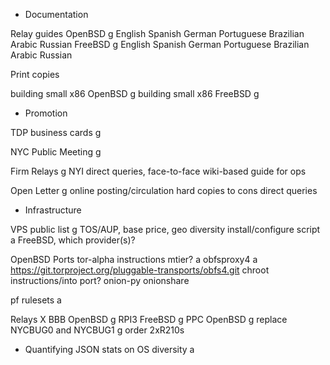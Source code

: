 
* Documentation

Relay guides
OpenBSD		g
	English
	Spanish
	German
	Portuguese Brazilian
	Arabic
	Russian
FreeBSD		g
	English
	Spanish
	German
	Portuguese Brazilian
	Arabic
	Russian

Print copies

building small x86 OpenBSD	g
building small x86 FreeBSD	g

* Promotion

TDP business cards	g

NYC Public Meeting	g

Firm Relays		g
	NYI
	direct queries, face-to-face
	wiki-based guide for ops

Open Letter	g
	online posting/circulation
	hard copies to cons
	direct queries

* Infrastructure

VPS
	public list	g
		TOS/AUP, base price, geo diversity
	install/configure script	a
		FreeBSD, which provider(s)?

OpenBSD Ports
	tor-alpha instructions
		mtier?	a
	obfsproxy4	a
		https://git.torproject.org/pluggable-transports/obfs4.git
	chroot instructions/into port?
	onion-py
	onionshare

pf rulesets	a

Relays
X	BBB OpenBSD	g
	RPI3 FreeBSD	g
	PPC OpenBSD	g
	replace NYCBUG0 and NYCBUG1	g order 2xR210s

* Quantifying
	JSON stats on OS diversity	a

